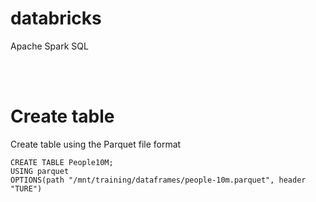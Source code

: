 # databricks
Apache Spark SQL

<br>
<br>

# Create table
Create table using the Parquet file format
```
CREATE TABLE People10M;
USING parquet
OPTIONS(path "/mnt/training/dataframes/people-10m.parquet", header "TURE")
```

<br>
<br>


<br>
<br>


<br>
<br>


<br>
<br>
